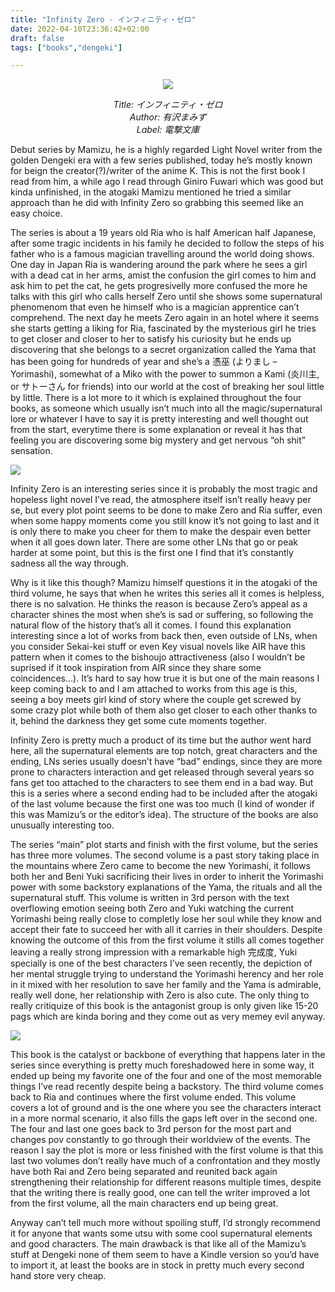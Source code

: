 ```yaml
---
title: "Infinity Zero - インフィニティ・ゼロ"
date: 2022-04-10T23:36:42+02:00
draft: false
tags: ["books","dengeki"]

---
```


<center>

![](/unikansou/images/infinityzero/1.jpg)

*Title: インフィニティ・ゼロ <br/>
Author: 有沢まみず <br/>
Label: 電撃文庫*

</center>


Debut series by Mamizu, he is a highly regarded Light Novel writer from the golden Dengeki era with a few series published, today he’s mostly known for beign the creator(?)/writer of the anime K. This is not the first book I read from him, a while ago I read through Giniro Fuwari which was good but kinda unfinished, in the atogaki Mamizu mentioned he tried a similar approach than he did with Infinity Zero so grabbing this seemed like an easy choice.

<!--more-->

The series is about a 19 years old Ria who is half American half Japanese, after some tragic incidents in his family he decided to follow the steps of his father who is a famous magician travelling around the world doing shows. One day in Japan Ria is wandering around the park where he sees a girl with a dead cat in her arms, amist the confusion the girl comes to him and ask him to pet the cat, he gets progresivelly more confused the more he talks with this girl who calls herself Zero until she shows some supernatural phenomenom that even he himself who is a magician apprentice can’t comprehend. The next day he meets Zero again in an hotel where it seems she starts getting a liking for Ria, fascinated by the mysterious girl he tries to get closer and closer to her to satisfy his curiosity but he ends up discovering that she belongs to a secret organization called the Yama that has been going for hundreds of year and she’s a 憑巫 (よりまし – Yorimashi), somewhat of a Miko with the power to summon a Kami (炎川主, or サトーさん for friends) into our world at the cost of breaking her soul little by little. There is a lot more to it which is explained throughout the four books, as someone which usually isn’t much into all the magic/supernatural lore or whatever I have to say it is pretty interesting and well thought out from the start, everytime there is some explanation or reveal it has that feeling you are discovering some big mystery and get nervous “oh shit” sensation.

![](/unikansou/images/infinityzero/2.jpg)

Infinity Zero is an interesting series since it is probably the most tragic and hopeless light novel I’ve read, the atmosphere itself isn’t really heavy per se, but every plot point seems to be done to make Zero and Ria suffer, even when some happy moments come you still know it’s not going to last and it is only there to make you cheer for them to make the despair even better when it all goes down later. There are some other LNs that go or peak harder at some point, but this is the first one I find that it’s constantly sadness all the way through.

Why is it like this though? Mamizu himself questions it in the atogaki of the third volume, he says that when he writes this series all it comes is helpless, there is no salvation. He thinks the reason is because Zero’s appeal as a character shines the most when she’s is sad or suffering, so following the natural flow of the history that’s all it comes. I found this explanation interesting since a lot of works from back then, even outside of LNs, when you consider Sekai-kei stuff or even Key visual novels like AIR have this pattern when it comes to the bishoujo attractiveness (also I wouldn’t be suprised if it took inspiration from AIR since they share some coincidences…). It’s hard to say how true it is but one of the main reasons I keep coming back to and I am attached to works from this age is this, seeing a boy meets girl kind of story where the couple get screwed by some crazy plot while both of them also get closer to each other thanks to it, behind the darkness they get some cute moments together.

Infinity Zero is pretty much a product of its time but the author went hard here, all the supernatural elements are top notch, great characters and the ending, LNs series usually doesn’t have “bad” endings, since they are more prone to characters interaction and get released through several years so fans get too attached to the characters to see them end in a bad way. But this is a series where a second ending had to be included after the atogaki of the last volume because the first one was too much (I kind of wonder if this was Mamizu’s or the editor’s idea). The structure of the books are also unusually interesting too.

The series “main” plot starts and finish with the first volume, but the series has three more volumes. The second volume is a past story taking place in the mountains where Zero came to become the new Yorimashi, it follows both her and Beni Yuki sacrificing their lives in order to inherit the Yorimashi power with some backstory explanations of the Yama, the rituals and all the supernatural stuff. This volume is written in 3rd person with the text overflowing emotion seeing both Zero and Yuki watching the current Yorimashi being really close to completly lose her soul while they know and accept their fate to succeed her with all it carries in their shoulders. Despite knowing the outcome of this from the first volume it stills all comes together leaving a really strong impression with a remarkable high 完成度, Yuki specially is one of the best characters I’ve seen recently, the depiction of her mental struggle trying to understand the Yorimashi herency and her role in it mixed with her resolution to save her family and the Yama is admirable, really well done, her relationship with Zero is also cute. The only thing to really critiquize of this book is the antagonist group is only given like 15-20 pags which are kinda boring and they come out as very memey evil anyway.

![](/unikansou/images/infinityzero/3.jpg)

This book is the catalyst or backbone of everything that happens later in the series since everything is pretty much foreshadowed here in some way, it ended up being my favorite one of the four and one of the most memorable things I’ve read recently despite being a backstory. The third volume comes back to Ria and continues where the first volume ended. This volume covers a lot of ground and is the one where you see the characters interact in a more normal scenario, it also fills the gaps left over in the second one. The four and last one goes back to 3rd person for the most part and changes pov constantly to go through their worldview of the events. The reason I say the plot is more or less finished with the first volume is that this last two volumes don’t really have much of a confrontation and they mostly have both Rai and Zero being separated and reunited back again strengthening their relationship for different reasons multiple times, despite that the writing there is really good, one can tell the writer improved a lot from the first volume, all the main characters end up being great.

Anyway can’t tell much more without spoiling stuff, I’d strongly recommend it for anyone that wants some utsu with some cool supernatural elements and good characters. The main drawback is that like all of the Mamizu’s stuff at Dengeki none of them seem to have a Kindle version so you’d have to import it, at least the books are in stock in pretty much every second hand store very cheap.
